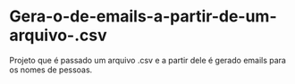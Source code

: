 # Gera-o-de-emails-a-partir-de-um-arquivo-.csv
Projeto que é passado um arquivo .csv e a partir dele é gerado emails para os nomes de pessoas.
